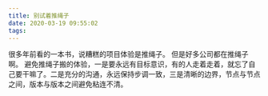 ```yaml
---
title: 别试着推绳子
date: 2020-03-19 09:55:02
tags:
---
```


很多年前看的一本书，说糟糕的项目体验是推绳子。
但是好多公司都在推绳子啊。
避免推绳子搬的体验，一是要永远有目标意识，有的人走着走着，就忘了自己要干嘛了。二是充分的沟通，永远保持步调一致，三是清晰的边界，节点与节点之间，版本与版本之间避免粘连不清。